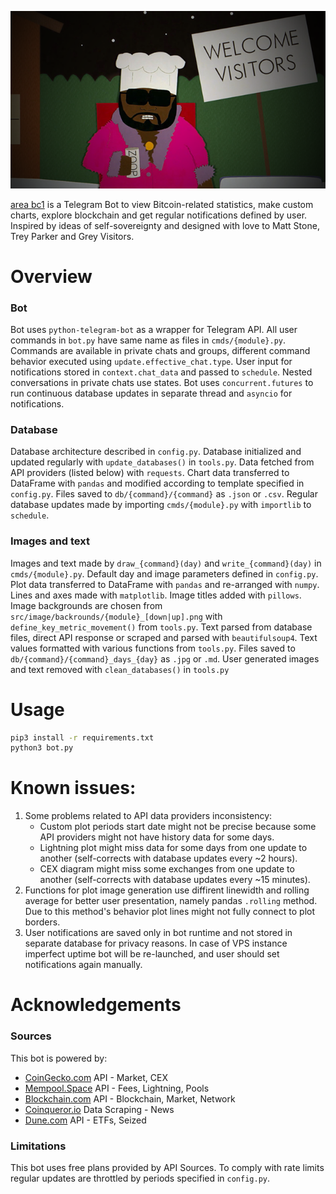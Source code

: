 ![welcome](https://github.com/etchedheadplate/area-bc1/blob/master/welcome.png)

[area bc1](https://t.me/area_bc1_bot) is a Telegram Bot to view Bitcoin-related statistics, make custom charts, explore blockchain and get regular notifications defined by user. Inspired by ideas of self-sovereignty and designed with love to Matt Stone, Trey Parker and Grey Visitors.

# Overview
### Bot
Bot uses `python-telegram-bot` as a wrapper for Telegram API.  All user commands in `bot.py`  have same name as files in `cmds/{module}.py`. Commands are available in private chats and groups, different command behavior executed using `update.effective_chat.type`. User input for notifications stored in `context.chat_data` and passed to `schedule`. Nested conversations in private chats use states. Bot uses `concurrent.futures` to run continuous database updates in separate thread and `asyncio` for notifications.
### Database
Database architecture described in `config.py`. Database initialized and updated regularly with `update_databases()` in `tools.py`. Data fetched from API providers (listed below) with `requests`. Chart data transferred to DataFrame with `pandas` and modified according to template specified in `config.py`. Files saved to `db/{command}/{command}` as `.json` or `.csv`. Regular database updates made by importing `cmds/{module}.py` with `importlib` to `schedule`.
### Images and text
Images and text made by `draw_{command}(day)` and  `write_{command}(day)` in `cmds/{module}.py`. Default day and image parameters defined in `config.py`. Plot data transferred to DataFrame with `pandas` and re-arranged with `numpy`. Lines and axes made with `matplotlib`. Image titles added with `pillows`. Image backgrounds are chosen from `src/image/backrounds/{module}_[down|up].png` with `define_key_metric_movement()` from `tools.py`. Text parsed from database files, direct API response or scraped and parsed with `beautifulsoup4`.  Text values formatted with various functions from `tools.py`. Files saved to `db/{command}/{command}_days_{day}` as `.jpg` or `.md`. User generated images and text removed with `clean_databases()` in `tools.py`

# Usage
```bash
pip3 install -r requirements.txt
python3 bot.py
```

# Known issues:
1. Some problems related to API data providers inconsistency:
    - Custom plot periods start date might not be precise because some API providers might not have history data for some days.
    - Lightning plot might miss data for some days from one update to another (self-corrects with database updates every ~2 hours).
    - CEX diagram might miss some exchanges from one update to another (self-corrects with database updates every ~15 minutes).
2. Functions for plot image generation use diffirent linewidth and rolling average for better user presentation, namely pandas `.rolling` method. Due to this method's behavior plot lines might not fully connect to plot borders.
3. User notifications are saved only in bot runtime and not stored in separate database for privacy reasons. In case of VPS instance imperfect uptime bot will be re-launched, and user should set notifications again manually.

# Acknowledgements
### Sources
This bot is powered by:
- [CoinGecko.com](https://www.coingecko.com/) API - Market, CEX
- [Mempool.Space](https://mempool.space/) API - Fees, Lightning, Pools
- [Blockchain.com](https://www.blockchain.com/) API - Blockchain, Market, Network
- [Coinqueror.io](https://coinqueror.io/) Data Scraping - News
- [Dune.com](https://dune.com/) API - ETFs, Seized
### Limitations
This bot uses free plans provided by API Sources. To comply with rate limits regular updates are throttled by periods specified in `config.py`.